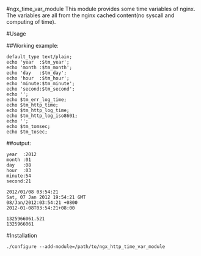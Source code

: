 #ngx_time_var_module
This module provides some time variables of nginx. The variables are all from the nginx cached content(no syscall and computing of time).

#Usage

##Working example:

    default_type text/plain;
    echo 'year  :$tm_year';
    echo 'month :$tm_month';
    echo 'day   :$tm_day';
    echo 'hour  :$tm_hour';
    echo 'minute:$tm_minute';
    echo 'second:$tm_second';
    echo ''; 
    echo $tm_err_log_time;
    echo $tm_http_time;
    echo $tm_http_log_time;
    echo $tm_http_log_iso8601;
    echo ''; 
    echo $tm_tomsec;
    echo $tm_tosec;

##output:

    year  :2012
    month :01
    day   :08
    hour  :03
    minute:54
    second:21

    2012/01/08 03:54:21
    Sat, 07 Jan 2012 19:54:21 GMT
    08/Jan/2012:03:54:21 +0800
    2012-01-08T03:54:21+08:00

    1325966061.521
    1325966061

#Installation

    ./configure --add-module=/path/to/ngx_http_time_var_module


